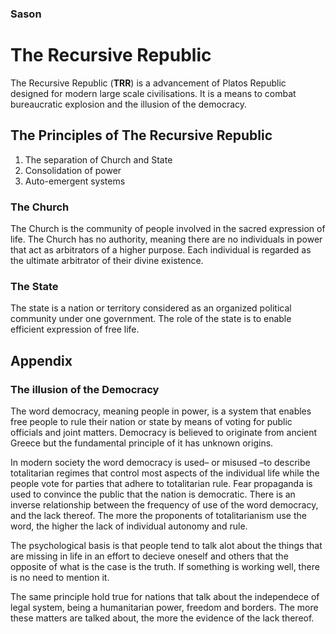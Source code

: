 ### Sason
# The Recursive Republic

The Recursive Republic (**TRR**) is a advancement of Platos Republic designed for modern large scale civilisations. It is a means to combat bureaucratic explosion and the illusion of the democracy.

## The Principles of The Recursive Republic

1. The separation of Church and State
2. Consolidation of power
3. Auto-emergent systems

### The Church
The Church is the community of people involved in the sacred expression of life. The Church has no authority, meaning there are no individuals in power that act as arbitrators of a higher purpose. Each individual is regarded as the ultimate arbitrator of their divine existence.

### The State
The state is a nation or territory considered as an organized political community under one government. The role of the state is to enable efficient expression of free life.

## Appendix

### The illusion of the Democracy

The word democracy, meaning people in power, is a system that enables free people to rule their nation or state by means of voting for public officials and joint matters. Democracy is believed to originate from ancient Greece but the fundamental principle of it has unknown origins.

In modern society the word democracy is used– or misused –to describe totalitarian regimes that control most aspects of the individual life while the people vote for parties that adhere to totalitarian rule. Fear propaganda is used to convince the public that the nation is democratic. There is an inverse relationship between the frequency of use of the word democracy, and the lack thereof. The more the proponents of totalitarianism use the word, the higher the lack of individual autonomy and rule.

The psychological basis is that people tend to talk alot about the things that are missing in life in an effort to decieve oneself and others that the opposite of what is the case is the truth. If something is working well, there is no need to mention it.

The same principle hold true for nations that talk about the independece of legal system, being a humanitarian power, freedom and borders. The more these matters are talked about, the more the evidence of the lack thereof. 





